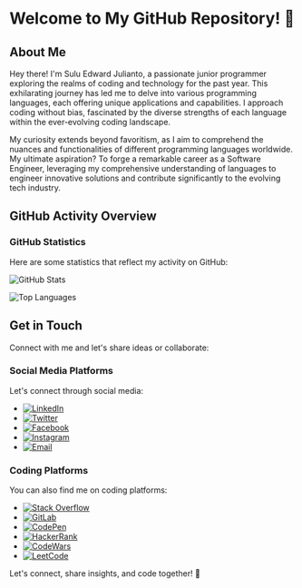 # Welcome to My GitHub Repository! 🌟

## About Me

Hey there! I'm Sulu Edward Julianto, a passionate junior programmer exploring the realms of coding and technology for the past year. This exhilarating journey has led me to delve into various programming languages, each offering unique applications and capabilities. I approach coding without bias, fascinated by the diverse strengths of each language within the ever-evolving coding landscape.

My curiosity extends beyond favoritism, as I aim to comprehend the nuances and functionalities of different programming languages worldwide. My ultimate aspiration? To forge a remarkable career as a Software Engineer, leveraging my comprehensive understanding of languages to engineer innovative solutions and contribute significantly to the evolving tech industry.

## GitHub Activity Overview

### GitHub Statistics

Here are some statistics that reflect my activity on GitHub:

![GitHub Stats](https://github-readme-stats.vercel.app/api?username=sulujulianto&show_icons=true&theme=light)

![Top Languages](https://github-readme-stats.vercel.app/api/top-langs/?username=sulujulianto&layout=compact&theme=light)

## Get in Touch

Connect with me and let's share ideas or collaborate:

### Social Media Platforms

Let's connect through social media:

- [![LinkedIn](https://img.shields.io/badge/LinkedIn-Connect-blue?style=for-the-badge&logo=linkedin)](https://www.linkedin.com/in/sulujulianto)
- [![Twitter](https://img.shields.io/badge/Twitter-Follow-blue?style=for-the-badge&logo=twitter)](https://twitter.com/sulucodes)
- [![Facebook](https://img.shields.io/badge/Facebook-Add-blue?style=for-the-badge&logo=facebook)](https://www.facebook.com/sulujulianto)
- [![Instagram](https://img.shields.io/badge/Instagram-Follow-blue?style=for-the-badge&logo=instagram)](https://www.instagram.com/sulucodes)
- [![Email](https://img.shields.io/badge/Email-Contact%20Me-red?style=for-the-badge&logo=gmail)](mailto:sulujulianto@outlook.com)

### Coding Platforms

You can also find me on coding platforms:

- [![Stack Overflow](https://img.shields.io/badge/StackOverflow-Profile-blue?style=for-the-badge&logo=stackoverflow)](https://stackoverflow.com/users/17795299/sulu-julianto?tab=profile)
- [![GitLab](https://img.shields.io/badge/GitLab-Profile-blue?style=for-the-badge&logo=gitlab)](https://gitlab.com/sulujulianto)
- [![CodePen](https://img.shields.io/badge/CodePen-Profile-blue?style=for-the-badge&logo=codepen)](https://codepen.io/SuluJulianto)
- [![HackerRank](https://img.shields.io/badge/HackerRank-Profile-blue?style=for-the-badge&logo=hackerrank)](https://www.hackerrank.com/profile/sulujulianto)
- [![CodeWars](https://img.shields.io/badge/CodeWars-Profile-blue?style=for-the-badge&logo=codewars)](https://www.codewars.com/users/SuluJulianto)
- [![LeetCode](https://img.shields.io/badge/LeetCode-Profile-blue?style=for-the-badge&logo=leetcode)](https://leetcode.com/sulujulianto/)

Let's connect, share insights, and code together! 🚀
